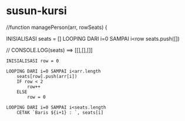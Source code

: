 # susun-kursi
//function managePerson(arr, rowSeats) {

  INISIALISASI seats = []
  LOOPING DARI i=0 SAMPAI i<row
    seats.push([])

  // CONSOLE.LOG(seats) ==> [[],[],[]]

	INISIALISASI row = 0

	LOOPING DARI i=0 SAMPAI i<arr.length
		seats[row].push(arr[i])
		IF row < 2
			row++
		ELSE
			row = 0

	LOOPING DARI i=0 SAMPAI i<seats.length
		CETAK `Baris ${i+1} : `, seats[i]
